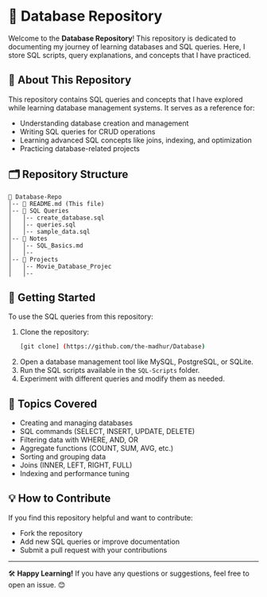 # 📌 Database Repository

Welcome to the **Database Repository**! This repository is dedicated to documenting my journey of learning databases and SQL queries. Here, I store SQL scripts, query explanations, and concepts that I have practiced.

## 📖 About This Repository
This repository contains SQL queries and concepts that I have explored while learning database management systems. It serves as a reference for:
- Understanding database creation and management
- Writing SQL queries for CRUD operations
- Learning advanced SQL concepts like joins, indexing, and optimization
- Practicing database-related projects

## 🗂 Repository Structure
```
📂 Database-Repo
│-- 📜 README.md (This file)
│-- 📂 SQL Queries
│   │-- create_database.sql
│   │-- queries.sql
│   │-- sample_data.sql
│-- 📂 Notes
│   │-- SQL_Basics.md
│   │-- 
│-- 📂 Projects
│   │-- Movie_Database_Projec
│   │-- 
```

## 🚀 Getting Started
To use the SQL queries from this repository:
1. Clone the repository:
   ```sh
   [git clone] (https://github.com/the-madhur/Database)
   ```
2. Open a database management tool like MySQL, PostgreSQL, or SQLite.
3. Run the SQL scripts available in the `SQL-Scripts` folder.
4. Experiment with different queries and modify them as needed.

## 📌 Topics Covered
- Creating and managing databases
- SQL commands (SELECT, INSERT, UPDATE, DELETE)
- Filtering data with WHERE, AND, OR
- Aggregate functions (COUNT, SUM, AVG, etc.)
- Sorting and grouping data
- Joins (INNER, LEFT, RIGHT, FULL)
- Indexing and performance tuning

## 💡 How to Contribute
If you find this repository helpful and want to contribute:
- Fork the repository
- Add new SQL queries or improve documentation
- Submit a pull request with your contributions

---
🛠 **Happy Learning!** If you have any questions or suggestions, feel free to open an issue. 😊

